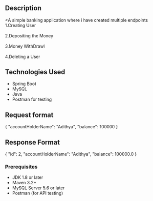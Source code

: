 # <Banking Application api>

## Description

<A simple banking application where i have created multiple endpoints
<br>1.Creating User</br>
<br>2.Depositing the Money</br>
<br>3.Money WithDrawl</br>
<br>4.Deleting a User</br>
>

## Technologies Used

- Spring Boot
- MySQL
- Java
- Postman for testing

## Request format

{
    "accountHolderName": "Adithya",
    "balance": 100000
}

## Response Format 
{
    "id": 2,
    "accountHolderName": "Adithya",
    "balance": 100000.0
}

### Prerequisites

- JDK 1.8 or later
- Maven 3.2+
- MySQL Server 5.6 or later
- Postman (for API testing)


